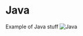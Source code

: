 # Java
Example of Java stuff
![Java](https://user-images.githubusercontent.com/84182964/134077916-c8426b2e-fdf1-436b-a947-767f228f7292.png)
